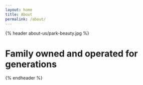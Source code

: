 ```yaml
---
layout: home
title: About
permalink: /about/
---
```

{% header about-us/park-beauty.jpg %}
# Family owned and operated for generations
{% endheader %}
